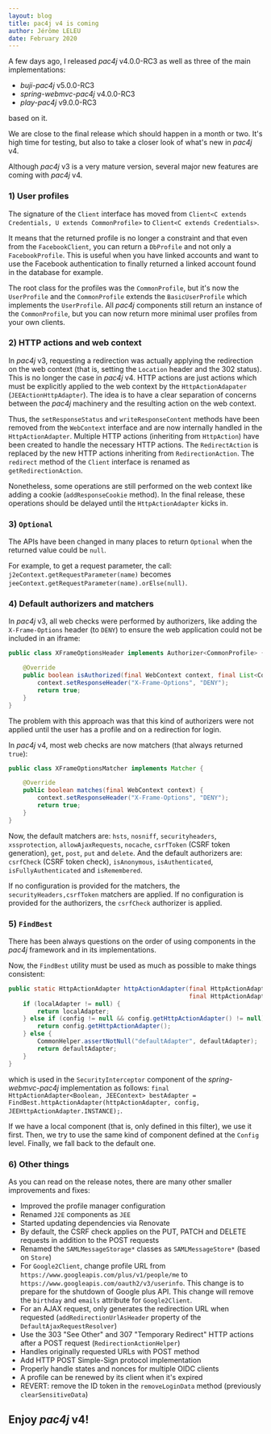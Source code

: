 ```yaml
---
layout: blog
title: pac4j v4 is coming
author: Jérôme LELEU
date: February 2020
---
```


A few days ago, I released *pac4j* v4.0.0-RC3 as well as three of the main implementations:

- *buji-pac4j* v5.0.0-RC3
- *spring-webmvc-pac4j* v4.0.0-RC3
- *play-pac4j* v9.0.0-RC3

based on it.

We are close to the final release which should happen in a month or two. It's high time for testing, but also to take a closer look of what's new in *pac4j* v4.

Although *pac4j* v3 is a very mature version, several major new features are coming with *pac4j* v4.

### 1) User profiles

The signature of the `Client` interface has moved from `Client<C extends Credentials, U extends CommonProfile>` to `Client<C extends Credentials>`.

It means that the returned profile is no longer a constraint and that even from the `FacebookClient`, you can return a `DbProfile` and not only a `FacebookProfile`.
This is useful when you have linked accounts and want to use the Facebook authentication to finally returned a linked account found in the database for example.

The root class for the profiles was the `CommonProfile`, but it's now the `UserProfile` and the `CommonProfile` extends the `BasicUserProfile` which implements the `UserProfile`.
All *pac4j* components still return an instance of the `CommonProfile`, but you can now return more minimal user profiles from your own clients.

### 2) HTTP actions and web context

In *pac4j* v3, requesting a redirection was actually applying the redirection on the web context (that is, setting the `Location` header and the 302 status).
This is no longer the case in *pac4j* v4. HTTP actions are just actions which must be explicitly applied to the web context by the `HttpActionAdapater` (`JEEActionHttpAdapter`).
The idea is to have a clear separation of concerns between the *pac4j* machinery and the resulting action on the web context.

Thus, the `setResponseStatus` and `writeResponseContent` methods have been removed from the `WebContext` interface and are now internally handled in the `HttpActionAdapter`.
Multiple HTTP actions (inheriting from `HttpAction`) have been created to handle the necessary HTTP actions. The `RedirectAction` is replaced by the new HTTP actions inheriting from `RedirectionAction`.
The `redirect` method of the `Client` interface is renamed as `getRedirectionAction`.

Nonetheless, some operations are still performed on the web context like adding a cookie (`addResponseCookie` method).
In the final release, these operations should be delayed until the `HttpActionAdapter` kicks in.

### 3) `Optional`

The APIs have been changed in many places to return `Optional`  when the returned value could be `null`.

For example, to get a request parameter, the call: `j2eContext.getRequestParameter(name)` becomes `jeeContext.getRequestParameter(name).orElse(null)`.

### 4) Default authorizers and matchers

In *pac4j* v3, all web checks were performed by authorizers, like adding the `X-Frame-Options` header (to `DENY`) to ensure the web application could not be included in an iframe:

```java
public class XFrameOptionsHeader implements Authorizer<CommonProfile> {

    @Override
    public boolean isAuthorized(final WebContext context, final List<CommonProfile> profiles) {
        context.setResponseHeader("X-Frame-Options", "DENY");
        return true;
    }
}
```

The problem with this approach was that this kind of authorizers were not applied until the user has a profile and on a redirection for login.

In *pac4j* v4, most web checks are now matchers (that always returned `true`):

```java
public class XFrameOptionsMatcher implements Matcher {

    @Override
    public boolean matches(final WebContext context) {
        context.setResponseHeader("X-Frame-Options", "DENY");
        return true;
    }
}
```

Now, the default matchers are: `hsts`, `nosniff`, `securityheaders`, `xssprotection`, `allowAjaxRequests`, `nocache`, `csrfToken` (CSRF token generation), `get`, `post`, `put` and `delete`.
And the default authorizers are: `csrfCheck` (CSRF token check), `isAnonymous`, `isAuthenticated`, `isFullyAuthenticated` and `isRemembered`.

If no configuration is provided for the matchers, the `securityHeaders,csrfToken` matchers are applied.
If no configuration is provided for the authorizers, the `csrfCheck` authorizer is applied.

### 5) `FindBest`

There has been always questions on the order of using components in the *pac4j* framework and in its implementations.

Now, the `FindBest` utility must be used as much as possible to make things consistent:

```java
public static HttpActionAdapter httpActionAdapter(final HttpActionAdapter localAdapter, final Config config,
                                                  final HttpActionAdapter defaultAdapter) {
    if (localAdapter != null) {
        return localAdapter;
    } else if (config != null && config.getHttpActionAdapter() != null) {
        return config.getHttpActionAdapter();
    } else {
        CommonHelper.assertNotNull("defaultAdapter", defaultAdapter);
        return defaultAdapter;
    }
}
```

which is used in the `SecurityInterceptor` component of the *spring-webmvc-pac4j* implementation as follows: `final HttpActionAdapter<Boolean, JEEContext> bestAdapter = FindBest.httpActionAdapter(httpActionAdapter, config, JEEHttpActionAdapter.INSTANCE);`.

If we have a local component (that is, only defined in this filter), we use it first. Then, we try to use the same kind of component defined at the `Config` level.
Finally, we fall back to the default one.

### 6) Other things

As you can read on the release notes, there are many other smaller improvements and fixes:

- Improved the profile manager configuration
- Renamed `J2E` components as `JEE`
- Started updating dependencies via Renovate
- By default, the CSRF check applies on the PUT, PATCH and DELETE requests in addition to the POST requests
- Renamed the `SAMLMessageStorage*` classes as `SAMLMessageStore*` (based on `Store`)
- For `Google2Client`, change profile URL from `https://www.googleapis.com/plus/v1/people/me` to `https://www.googleapis.com/oauth2/v3/userinfo`. This change is to prepare for the shutdown of Google plus API. This change will remove the `birthday` and `emails` attribute for `Google2Client`.
- For an AJAX request, only generates the redirection URL when requested (`addRedirectionUrlAsHeader` property of the `DefaultAjaxRequestResolver`)
- Use the 303 "See Other" and 307 "Temporary Redirect" HTTP actions after a POST request (`RedirectionActionHelper`)
- Handles originally requested URLs with POST method
- Add HTTP POST Simple-Sign protocol implementation
- Properly handle states and nonces for multiple OIDC clients
- A profile can be renewed by its client when it's expired
- REVERT: remove the ID token in the `removeLoginData`  method (previously `clearSensitiveData`)

## Enjoy *pac4j* v4!

